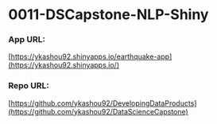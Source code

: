 # 0011-DSCapstone-NLP-Shiny

### App URL:  
[https://ykashou92.shinyapps.io/earthquake-app](https://ykashou92.shinyapps.io/)  
  
### Repo URL:  
[https://github.com/ykashou92/DevelopingDataProducts](https://github.com/ykashou92/DataScienceCapstone)
